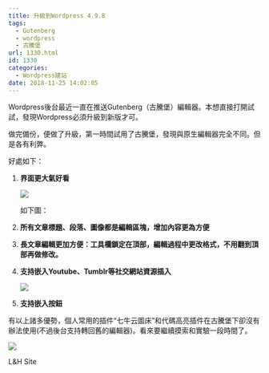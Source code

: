 ```yaml
---
title: 升級到Wordpress 4.9.8
tags:
  - Gutenberg
  - wordpress
  - 古騰堡
url: 1330.html
id: 1330
categories:
  - Wordpress建站
date: 2018-11-25 14:02:05
---
```


Wordpress後台最近一直在推送Gutenberg（古騰堡）編輯器。本想直接打開試試，發現Wordpress必須升級到新版才可。

做完備份，便做了升級，第一時間試用了古騰堡，發現與原生編輯器完全不同。但是各有利弊。

好處如下：

1.  **界面更大氣好看**
    
    ![](https://l2h.site/wp-content/uploads/2018/11/Gutenberg.png)
    
    如下圖：
    
2.  **所有文章標題、段落、圖像都是編輯區塊，增加內容更為方便**
    
3.  **長文章編輯更加方便：工具欄鎖定在頂部，編輯過程中更改格式，不用翻到頂部再做修改。**
    
4.  **支持嵌入Youtube、Tumblr等社交網站資源插入**
    
    ![](https://l2h.site/wp-content/uploads/2018/11/Guntenberg-social-links.png)
    
5.  **支持嵌入按鈕**

有以上諸多優勢，個人常用的插件“七牛云圖床”和代碼高亮插件在古騰堡下卻沒有辦法使用(不過後台支持轉回舊的編輯器)。看來要繼續摸索和實驗一段時間了。

![](https://wordpress.org/gutenberg/files/2018/08/Builder.gif)

L&H Site
